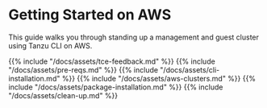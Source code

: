 # Getting Started on AWS

This guide walks you through standing up a management and guest cluster using
Tanzu CLI on AWS.

{{% include "/docs/assets/tce-feedback.md" %}}
{{% include "/docs/assets/pre-reqs.md" %}}
{{% include "/docs/assets/cli-installation.md" %}}
{{% include "/docs/assets/aws-clusters.md" %}}
{{% include "/docs/assets/package-installation.md" %}}
{{% include "/docs/assets/clean-up.md" %}}
